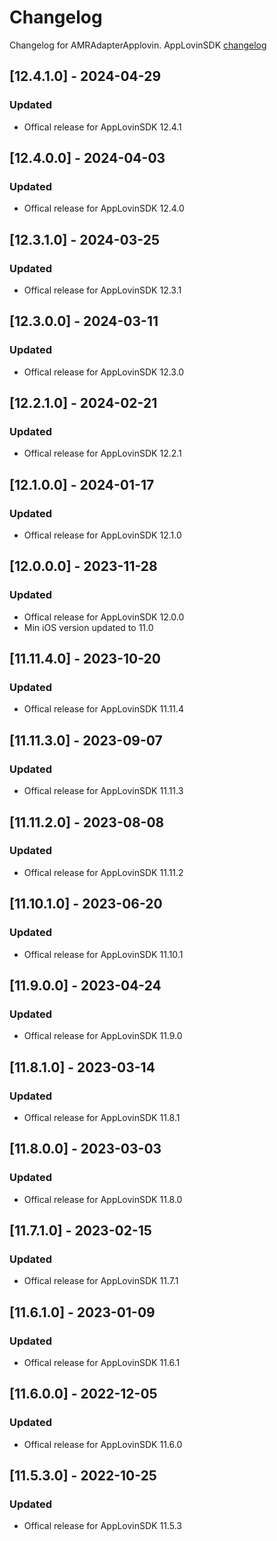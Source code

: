 # Changelog

Changelog for AMRAdapterApplovin. 
AppLovinSDK [changelog](https://dash.applovin.com/documentation/mediation/ios/changelog)

## [12.4.1.0] - 2024-04-29
### Updated
- Offical release for AppLovinSDK 12.4.1

## [12.4.0.0] - 2024-04-03
### Updated
- Offical release for AppLovinSDK 12.4.0

## [12.3.1.0] - 2024-03-25
### Updated
- Offical release for AppLovinSDK 12.3.1

## [12.3.0.0] - 2024-03-11
### Updated
- Offical release for AppLovinSDK 12.3.0

## [12.2.1.0] - 2024-02-21
### Updated
- Offical release for AppLovinSDK 12.2.1

## [12.1.0.0] - 2024-01-17
### Updated
- Offical release for AppLovinSDK 12.1.0

## [12.0.0.0] - 2023-11-28
### Updated
- Offical release for AppLovinSDK 12.0.0
- Min iOS version updated to 11.0

## [11.11.4.0] - 2023-10-20
### Updated
- Offical release for AppLovinSDK 11.11.4

## [11.11.3.0] - 2023-09-07
### Updated
- Offical release for AppLovinSDK 11.11.3

## [11.11.2.0] - 2023-08-08
### Updated
- Offical release for AppLovinSDK 11.11.2

## [11.10.1.0] - 2023-06-20
### Updated
- Offical release for AppLovinSDK 11.10.1

## [11.9.0.0] - 2023-04-24
### Updated
- Offical release for AppLovinSDK 11.9.0

## [11.8.1.0] - 2023-03-14
### Updated
- Offical release for AppLovinSDK 11.8.1

## [11.8.0.0] - 2023-03-03
### Updated
- Offical release for AppLovinSDK 11.8.0

## [11.7.1.0] - 2023-02-15
### Updated
- Offical release for AppLovinSDK 11.7.1

## [11.6.1.0] - 2023-01-09
### Updated
- Offical release for AppLovinSDK 11.6.1

## [11.6.0.0] - 2022-12-05
### Updated
- Offical release for AppLovinSDK 11.6.0

## [11.5.3.0] - 2022-10-25
### Updated
- Offical release for AppLovinSDK 11.5.3
